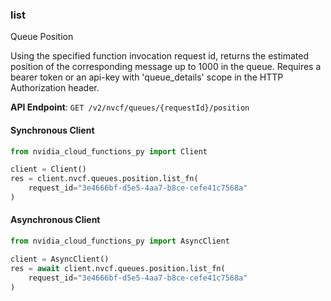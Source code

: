 
### list <a name="list"></a>
Queue Position

Using the specified function invocation request id, returns the estimated  position of the corresponding message up to 1000 in the queue. Requires a bearer token or an api-key with 'queue_details' scope in the HTTP  Authorization header. 

**API Endpoint**: `GET /v2/nvcf/queues/{requestId}/position`

#### Synchronous Client

```python
from nvidia_cloud_functions_py import Client

client = Client()
res = client.nvcf.queues.position.list_fn(
    request_id="3e4666bf-d5e5-4aa7-b8ce-cefe41c7568a"
)
```

#### Asynchronous Client

```python
from nvidia_cloud_functions_py import AsyncClient

client = AsyncClient()
res = await client.nvcf.queues.position.list_fn(
    request_id="3e4666bf-d5e5-4aa7-b8ce-cefe41c7568a"
)
```

